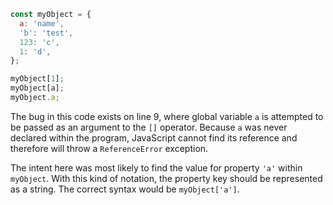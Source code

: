 ```js
const myObject = {
  a: 'name',
  'b': 'test',
  123: 'c',
  1: 'd',
};

myObject[1];
myObject[a];
myObject.a;
```

The bug in this code exists on line 9, where global variable `a` is attempted to be passed as an argument to the `[]` operator. Because `a` was never declared within the program, JavaScript cannot find its reference and therefore will throw a `ReferenceError` exception.

The intent here was most likely to find the value for property `'a'` within `myObject`. With this kind of notation, the property key should be represented as a string. The correct syntax would be `myObject['a']`.